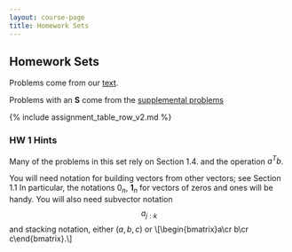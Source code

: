 ```yaml
---
layout: course-page
title: Homework Sets
---
```


## Homework Sets

Problems come from our [text](https://web.stanford.edu/~boyd/vmls/vmls.pdf).

Problems with an **S** come from the [supplemental problems](https://web.stanford.edu/~boyd/vmls/vmls-additional-exercises.pdf)


{% include assignment_table_row_v2.md %}


### HW 1 Hints

Many of the problems in this set rely on Section 1.4. and the operation $a^T b$.

You will need notation for building vectors from other vectors; see Section 1.1  In particular, the notations $0_n$, $\mathbf{1}_n$ for vectors of zeros and ones
will be handy. You will also need subvector notation $$a_{j:k}$$ and
stacking notation, either $(a,b,c)$ or 
\\[\begin{bmatrix}a\cr b\cr c\end{bmatrix}.\\]
